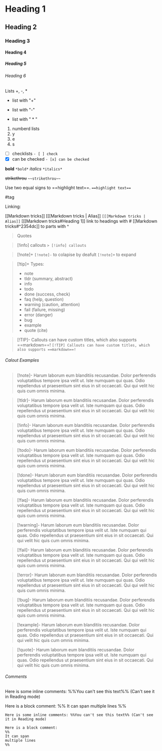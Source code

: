# Heading 1
## Heading 2
### Heading 3
#### Heading 4
##### Heading 5
###### Heading 6

Lists +, -, *

+ list with "+"
- list with "-"
* list with " * "  

1. numberd lists
2. y
3. e
4. s

- [ ] checklists `- [ ] check`
- [x] can be checked 
`- [x] can be checked `

**bold** `*bold*`
*italics* `*italics*` 

~~strikethrou~~ `~~strikethrou~~`


Use two equal signs to ==highlight text==. `==highlight text==`

#tag

Linking:

[[Markdown tricks]]
[[[Markdown tricks | Alias]] `[[[Markdown tricks | Alias]]` 
[[[Markdown tricks#Heading 1]] link to headings with # 
[[Markdown tricks#^2354dc]] to parts with ^

> Quotes

> [!info] callouts
> `> [!info] callouts`


> [!note]+
> `[!note]-` to colapise by deafult `[!note]+` to expand

> [!tip]+
> Types:
> - note
> - tldr (summary, abstract)
> - info
> - todo
> - done (success, check)
> - faq (help, question)
> - warning (caution, attention)
> - fail (failure, missing)
> - error (danger)
> - bug
> - example
> - quote (cite)

> [!TIP]- Callouts can have custom titles, which also supports ==markdown==!
> `[!TIP] Callouts can have custom titles, which also supports ==markdown==!`

###### Calout Examples
> [!note]-
> Harum laborum eum blanditiis recusandae. Dolor perferendis voluptatibus tempore ipsa velit ut. Iste numquam qui quas. Odio repellendus ut praesentium sint eius in sit occaecati. Qui qui velit hic quis cum omnis minima.

> [!tldr]-
> Harum laborum eum blanditiis recusandae. Dolor perferendis voluptatibus tempore ipsa velit ut. Iste numquam qui quas. Odio repellendus ut praesentium sint eius in sit occaecati. Qui qui velit hic quis cum omnis minima.

> [!info]-
> Harum laborum eum blanditiis recusandae. Dolor perferendis voluptatibus tempore ipsa velit ut. Iste numquam qui quas. Odio repellendus ut praesentium sint eius in sit occaecati. Qui qui velit hic quis cum omnis minima.

> [!todo]-
> Harum laborum eum blanditiis recusandae. Dolor perferendis voluptatibus tempore ipsa velit ut. Iste numquam qui quas. Odio repellendus ut praesentium sint eius in sit occaecati. Qui qui velit hic quis cum omnis minima.

> [!done]-
> Harum laborum eum blanditiis recusandae. Dolor perferendis voluptatibus tempore ipsa velit ut. Iste numquam qui quas. Odio repellendus ut praesentium sint eius in sit occaecati. Qui qui velit hic quis cum omnis minima.

> [!faq]-
> Harum laborum eum blanditiis recusandae. Dolor perferendis voluptatibus tempore ipsa velit ut. Iste numquam qui quas. Odio repellendus ut praesentium sint eius in sit occaecati. Qui qui velit hic quis cum omnis minima.

> [!warning]-
> Harum laborum eum blanditiis recusandae. Dolor perferendis voluptatibus tempore ipsa velit ut. Iste numquam qui quas. Odio repellendus ut praesentium sint eius in sit occaecati. Qui qui velit hic quis cum omnis minima.

> [!fail]-
> Harum laborum eum blanditiis recusandae. Dolor perferendis voluptatibus tempore ipsa velit ut. Iste numquam qui quas. Odio repellendus ut praesentium sint eius in sit occaecati. Qui qui velit hic quis cum omnis minima.

> [!error]-
> Harum laborum eum blanditiis recusandae. Dolor perferendis voluptatibus tempore ipsa velit ut. Iste numquam qui quas. Odio repellendus ut praesentium sint eius in sit occaecati. Qui qui velit hic quis cum omnis minima.

> [!bug]-
> Harum laborum eum blanditiis recusandae. Dolor perferendis voluptatibus tempore ipsa velit ut. Iste numquam qui quas. Odio repellendus ut praesentium sint eius in sit occaecati. Qui qui velit hic quis cum omnis minima.

> [!example]-
> Harum laborum eum blanditiis recusandae. Dolor perferendis voluptatibus tempore ipsa velit ut. Iste numquam qui quas. Odio repellendus ut praesentium sint eius in sit occaecati. Qui qui velit hic quis cum omnis minima.

> [!quote]-
> Harum laborum eum blanditiis recusandae. Dolor perferendis voluptatibus tempore ipsa velit ut. Iste numquam qui quas. Odio repellendus ut praesentium sint eius in sit occaecati. Qui qui velit hic quis cum omnis minima.

###### Comments

Here is some inline comments: %%You can't see this text%% (Can't see it in Reading mode)

Here is a block comment:
%%
It can span
multiple lines
%%

```
Here is some inline comments: %%You can't see this text%% (Can't see it in Reading mode)

Here is a block comment:
%%
It can span
multiple lines
%%
```